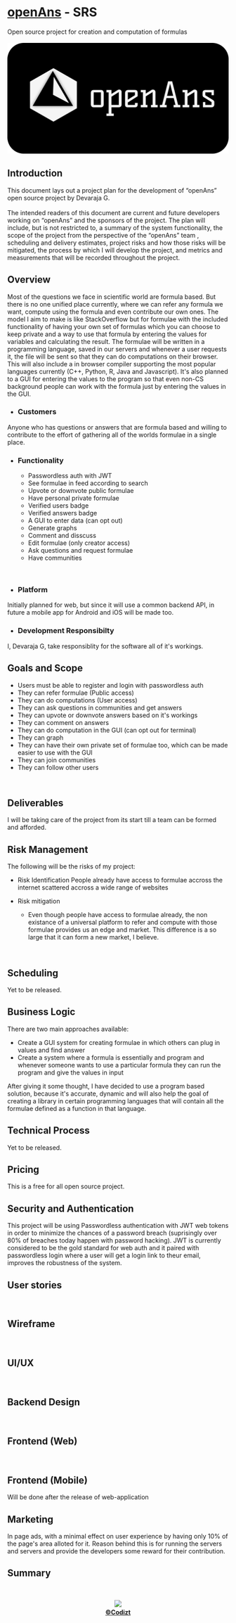# [openAns](https://openansorg.github.io) - SRS
Open source project for creation and computation of formulas
<br/><br/>
![openAns Logo](./CompleteLogo.png)
<br/> 

## Introduction
This document lays out a project plan for the development of “openAns” open source project by Devaraja G.
<br/><br/>
The intended readers of this document are current and future developers working on “openAns” and the sponsors of the project. The plan will include, but is not restricted to, a summary of the system functionality, the scope of the project from the perspective of the “openAns” team , scheduling and delivery estimates, project risks and how those risks will be mitigated, the process by which I will develop the project, and metrics and measurements that will be recorded throughout the project.
<br/> 

## Overview
Most of the questions we face in scientific world are formula based. But there is no one unified place currently, where we can refer any formula we want, compute using the formula and even contribute our own ones. The model I aim to make is like StackOverflow but for formulae with the included functionality of having your own set of formulas which you can choose to keep private and a way to use that formula by entering the values for variables and calculating the result. The formulae will be written in a programming language, saved in our servers and whenever a user requests it, the file will be sent so that they can do computations on their browser. This will also include a in browser compiler supporting the most popular languages currently (C++, Python, R, Java and Javascript). It's also planned to a GUI for entering the values to the program so that even non-CS background people can work with the formula just by entering the values in the GUI.
<br/>
- ### Customers
Anyone who has questions or answers that are formula based and willing to contribute to the effort of gathering all of the worlds formulae in a single place.
<br/>
- ### Functionality
  - Passwordless auth with JWT
  - See formulae in feed according to search
  - Upvote or downvote public formulae
  - Have personal private formulae
  - Verified users badge
  - Verified answers badge
  - A GUI to enter data (can opt out)
  - Generate graphs
  - Comment and disscuss
  - Edit formulae (only creator access)
  - Ask questions and request formulae
  - Have communities
<br/>

- ### Platform
Initially planned for web, but since it will use a common backend API, in future a mobile app for Android and iOS will be made too.
<br/>

- ### Development Responsibilty
I, Devaraja G, take responsiblity for the software all of it's workings.
<br/> 

## Goals and Scope
- Users must be able to register and login with passwordless auth
- They can refer formulae (Public access)
- They can do computations (User access)
- They can ask questions in communities and get answers
- They can upvote or downvote answers based on it's workings
- They can comment on answers
- They can do computation in the GUI (can opt out for terminal)
- They can graph
- They can have their own private set of formulae too, which can be made easier to use with the GUI
- They can join communities
- They can follow other users
<br/> 

## Deliverables
I will be taking care of the project from its start till a team can be formed and afforded.
<br/> 

## Risk Management
The following will be the risks of my project:
- Risk Identification
People already have access to formulae accross the internet scattered accross a wide range of websites

- Risk mitigation
  - Even though people have access to formulae already, the non existance of a universal platform to refer and compute with those formulae provides us an edge and market.
This difference is a so large that it can form a new market, I believe.
<br/> 

## Scheduling
Yet to be released.
<br/> 

## Business Logic
There are two main approaches available:
- Create a GUI system for creating formulae in which others can plug in values and find answer
- Create a system where a formula is essentially and program and whenever someone wants to use a particular formula they can run the program and give the values in input

After giving it some thought, I have decided to use a program based solution, because it's accurate, dynamic and will also help the goal of creating a library in certain programming languages that will contain all the formulae defined as a function in that language.
<br/>

## Technical Process
Yet to be released.
<br/> 

## Pricing
This is a free for all open source project.
<br/> 

## Security and Authentication
This project will be using Passwordless authentication with JWT web tokens in order to minimize the chances of a password breach (suprisingly over 80% of breaches today happen with password hacking). JWT is currently considered to be the gold standard for web auth and it paired with passwordless login where a user will get a login link to theur email, improves the robustness of the system.

## User stories

<br/> 

## Wireframe

<br/> 

## UI/UX

<br/> 

## Backend Design

<br/> 

## Frontend (Web)

<br/> 

## Frontend (Mobile)
Will be done after the release of web-application
<br/> 

## Marketing
In page ads, with a minimal effect on user experience by having only 10% of the page's area alloted for it. Reason behind this is for running the servers and servers and provide the developers some reward for their contribution.
<br/> 

## Summary

<br/> 
<p align="center"><img src="https://forthebadge.com/images/badges/built-with-love.svg"/><br/><a href="htpps://github.com/codizt"><b>©Codizt</b></a></p>
